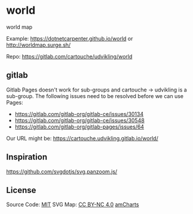 # world
world map

Example: https://dotnetcarpenter.github.io/world or http://worldmap.surge.sh/

Repo: https://gitlab.com/cartouche/udvikling/world

## gitlab

Gitlab Pages doesn't work for sub-groups and cartouche -> udvikling is a sub-group.
The following issues need to be resolved before we can use Pages:

+ https://gitlab.com/gitlab-org/gitlab-ce/issues/30134
+ https://gitlab.com/gitlab-org/gitlab-ce/issues/30548
+ https://gitlab.com/gitlab-org/gitlab-pages/issues/64

Our URL might be: https://cartouche.udvikling.gitlab.io/world/

## Inspiration

https://github.com/svgdotjs/svg.panzoom.js/


## License

Source Code: [MIT](LICENSE)
SVG Map: [CC BY-NC 4.0](https://creativecommons.org/licenses/by-nc/4.0/legalcode) [amCharts](https://www.amcharts.com/svg-maps/)
